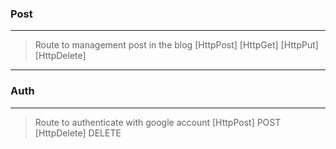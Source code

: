 ### Post
---
> Route to management post in the blog
[HttpPost]
[HttpGet]
[HttpPut]
[HttpDelete]
---
### Auth
---
> Route to authenticate with google account
[HttpPost] POST
[HttpDelete] DELETE
